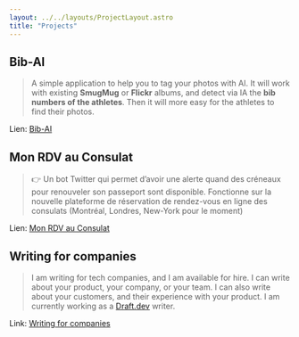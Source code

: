 ```yaml
---
layout: ../../layouts/ProjectLayout.astro
title: "Projects"
---
```


## Bib-AI

> A simple application to help you to tag your photos with AI. It will work with existing **SmugMug** or **Flickr** albums, and detect via IA the **bib numbers of the athletes**. Then it will more easy for the athletes to find their photos.

Lien: [Bib-AI](https://bib-ai.sidoine.org)

## Mon RDV au Consulat

> 👉 Un bot Twitter qui permet d’avoir une alerte quand des créneaux pour renouveler son passeport sont disponible. Fonctionne sur la nouvelle plateforme de réservation de rendez-vous en ligne des consulats (Montréal, Londres, New-York pour le moment)

Lien: [Mon RDV au Consulat](mon-rdv-au-consulat)

## Writing for companies

> I am writing for tech companies, and I am available for hire. I can write about your product, your company, or your team. I can also write about your customers, and their experience with your product. I am currently working as a [Draft.dev](https://draft.dev) writer.

Link: [Writing for companies](writing-for-companies)
